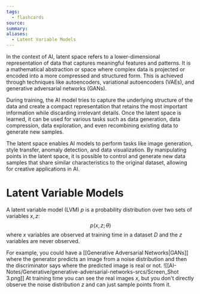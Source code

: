 ```yaml
---
tags:
  - flashcards
source: 
summary: 
aliases:
  - Latent Variable Models
---
```

In the context of AI, latent space refers to a lower-dimensional representation of data that captures meaningful features and patterns. It is a mathematical abstraction or space where complex data is projected or encoded into a more compressed and structured form. This is achieved through techniques like autoencoders, variational autoencoders (VAEs), and generative adversarial networks (GANs).

During training, the AI model tries to capture the underlying structure of the data and create a compact representation that retains the most important information while discarding irrelevant details. Once the latent space is learned, it can be used for various tasks such as data generation, data compression, data exploration, and even recombining existing data to generate new samples.

The latent space enables AI models to perform tasks like image generation, style transfer, anomaly detection, and data visualization. By manipulating points in the latent space, it is possible to control and generate new data samples that share similar characteristics to the original dataset, allowing for creative applications in AI.

# Latent Variable Models
A latent variable model (LVM) $p$ is a probability distribution over two sets of variables $x, z$:
$$p(x,z;\theta)$$
where $x$ variables are observed at training time in a dataset $D$ and the $z$ variables are never observed.

For example, you could have a [[Generative Adversarial Networks|GANs]] where the generator predicts an image from a noise distribution and then the discriminator says where the predicted image is real or not.
![[AI-Notes/Generative/generative-adversarial-networks-srcs/Screen_Shot 3.png]]
At training time you can see the real images $x$, but you don't directly observe the noise distribution $z$ and can just sample points from it.
